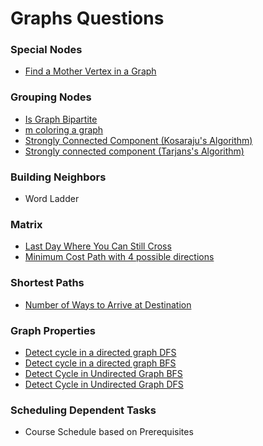 # Graphs Questions



### Special Nodes

* [Find a Mother Vertex in a Graph](find-a-mother-vertex-in-a-graph.md)

### Grouping Nodes

* [Is Graph Bipartite](is-graph-bipartite.md)
* [m coloring a graph](m-coloring-a-graph.md)
* [Strongly Connected Component \(Kosaraju's Algorithm\)](strongly-connected-component-kosarajus-algorithm.md)
* [Strongly connected component \(Tarjans's Algorithm\)](strongly-connected-component-tarjanss-algo.md)

### Building Neighbors

* Word Ladder

### Matrix 

* [Last Day Where You Can Still Cross](../2d-array-problems/last-day-where-you-can-still-cross.md)
* [Minimum Cost Path with 4 possible directions](../2d-array-problems/minimum-cost-path-with-4-possible-directions.md)

### Shortest Paths

* [Number of Ways to Arrive at Destination](number-of-ways-to-arrive-at-destination.md)

### Graph Properties

* [Detect cycle in a directed graph DFS](detect-cycle-in-a-directed-graph-dfs.md)
* [Detect cycle in a directed graph BFS](detect-cycle-in-a-directed-graph-using-bfs.md)
* [Detect Cycle in Undirected Graph BFS](detect-cycle-in-undirected-graph-using-bfs.md)
* [Detect Cycle in Undirected Graph DFS](detect-cycle-in-undirected-graph-dfs.md)

### Scheduling Dependent Tasks

* Course Schedule based on Prerequisites



